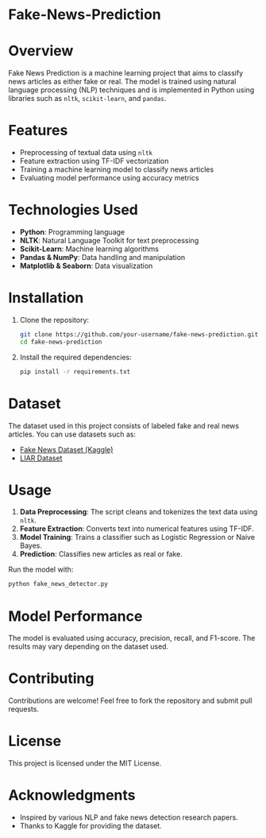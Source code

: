 # Fake-News-Prediction


# Overview
Fake News Prediction is a machine learning project that aims to classify news articles as either fake or real. The model is trained using natural language processing (NLP) techniques and is implemented in Python using libraries such as `nltk`, `scikit-learn`, and `pandas`.

# Features
- Preprocessing of textual data using `nltk`
- Feature extraction using TF-IDF vectorization
- Training a machine learning model to classify news articles
- Evaluating model performance using accuracy metrics

# Technologies Used
- **Python**: Programming language
- **NLTK**: Natural Language Toolkit for text preprocessing
- **Scikit-Learn**: Machine learning algorithms
- **Pandas & NumPy**: Data handling and manipulation
- **Matplotlib & Seaborn**: Data visualization

# Installation

1. Clone the repository:
   ```bash
   git clone https://github.com/your-username/fake-news-prediction.git
   cd fake-news-prediction
   ```

2. Install the required dependencies:
   ```bash
   pip install -r requirements.txt
   ```

# Dataset
The dataset used in this project consists of labeled fake and real news articles. You can use datasets such as:
- [Fake News Dataset (Kaggle)](https://www.kaggle.com/clmentbisaillon/fake-and-real-news-dataset)
- [LIAR Dataset](https://www.cs.ucsb.edu/~william/software.html)

# Usage

1. **Data Preprocessing**: The script cleans and tokenizes the text data using `nltk`.
2. **Feature Extraction**: Converts text into numerical features using TF-IDF.
3. **Model Training**: Trains a classifier such as Logistic Regression or Naive Bayes.
4. **Prediction**: Classifies new articles as real or fake.

Run the model with:
```bash
python fake_news_detector.py
```

# Model Performance
The model is evaluated using accuracy, precision, recall, and F1-score. The results may vary depending on the dataset used.

# Contributing
Contributions are welcome! Feel free to fork the repository and submit pull requests.

# License
This project is licensed under the MIT License.

# Acknowledgments
- Inspired by various NLP and fake news detection research papers.
- Thanks to Kaggle for providing the dataset.

